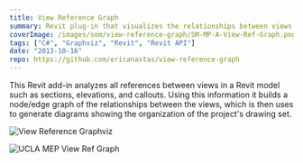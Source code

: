 ```yaml
---
title: View Reference Graph
summary: Revit plug-in that visualizes the relationships between views and drawing series in a Revit model
coverImage: /images/som/view-reference-graph/SM-MP-A-View-Ref-Graph.png
tags: ["C#", "Graphviz", "Revit", "Revit API"]
date: "2013-10-16"
repo: https://github.com/ericanastas/view-reference-graph
---
```


This Revit add-in analyzes all references between views in a Revit model such as sections, elevations, and callouts. Using this information it builds a node/edge graph of the relationships between the views, which is then uses to generate diagrams showing the organization of the project's drawing set.

![View Reference Graphviz](/images/som/view-reference-graph/View-Reference-Graphviz.png)

![UCLA MEP View Ref Graph](/images/som/view-reference-graph/UCLA-MEP-View-Ref-Graph.png)
